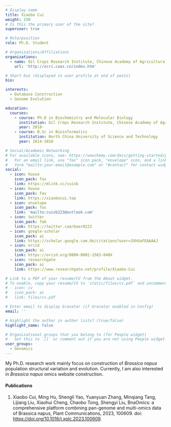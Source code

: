 ```yaml
---
# Display name
title: Xiaobo Cui
weight: 150
# Is this the primary user of the site?
superuser: true

# Role/position
role: Ph.D. Student

# Organizations/Affiliations
organizations:
  - name: Oil Crops Research Institute, Chinese Academy of Agricultural Sciences
    url: 'http://ocri.caas.cn/index.htm'

# Short bio (displayed in user profile at end of posts)
bio: 

interests:
  - Database Construction
  - Genome Evolution

education:
  courses:
    - course: Ph.D in Biochemistry and Molecular Biology
      institution: Oil Crops Research Institute, Chinese Academy of Agricultural Sciences
      year: 2018-
    - course: B.Sc in Bioinformatics
      institution: North China University of Science and Technology
      year: 2014-2018

# Social/Academic Networking
# For available icons, see: https://wowchemy.com/docs/getting-started/page-builder/#icons
#   For an email link, use "fas" icon pack, "envelope" icon, and a link in the
#   form "mailto:your-email@example.com" or "#contact" for contact widget.
social:
  - icon: house
    icon_pack: fas
    link: https://mlink.cc/cuixb
  - icon: house
    icon_pack: fas
    link: https://xiaobocui.top
  - icon: envelope
    icon_pack: fas
    link: 'mailto:cuixb223@outlook.com'
  - icon: twitter
    icon_pack: fab
    link: https://twitter.com/boer0223
  - icon: google-scholar
    icon_pack: ai
    link: https://scholar.google.com.hk/citations?user=3XhOxFEAAAAJ
  - icon: orcid
    icon_pack: ai
    link: https://orcid.org/0000-0002-1583-840X
  - icon: researchgate
    icon_pack: ai
    link: https://www.researchgate.net/profile/Xiaobo-Cui

# Link to a PDF of your resume/CV from the About widget.
# To enable, copy your resume/CV to `static/files/cv.pdf` and uncomment the lines below.
# - icon: cv
#   icon_pack: ai
#   link: files/cv.pdf

# Enter email to display Gravatar (if Gravatar enabled in Config)
email: ''

# Highlight the author in author lists? (true/false)
highlight_name: false

# Organizational groups that you belong to (for People widget)
#   Set this to `[]` or comment out if you are not using People widget.
user_groups:
  - Genomics
---
```


My Ph.D. research work mainly focus on construction of *Brassica napus* population structural variation and evolution. Currently, I am also interested in *Brassica napus* omics website construction.

#### Publications
1. Xiaobo Cui, Ming Hu, Shengli Yao, Yuanyuan Zhang, Minqiang Tang, Lijiang Liu, Xiaohui Cheng, Chaobo Tong, Shengyi Liu, BnaOmics: a comprehensive platform combining pan-genome and multi-omics data of Brassica napus, Plant Communications, 2023, 100609. doi: https://doi.org/10.1016/j.xplc.2023.100609.
